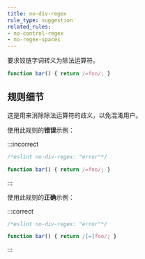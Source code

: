 ```yaml
---
title: no-div-regex
rule_type: suggestion
related_rules:
- no-control-regex
- no-regex-spaces
---
```


要求铰链字词转义为除法运算符。

```js
function bar() { return /=foo/; }
```

## 规则细节

这是用来消除除法运算符的歧义，以免混淆用户。

使用此规则的**错误**示例：

:::incorrect

```js
/*eslint no-div-regex: "error"*/

function bar() { return /=foo/; }
```

:::

使用此规则的**正确**示例：

:::correct

```js
/*eslint no-div-regex: "error"*/

function bar() { return /[=]foo/; }
```

:::
